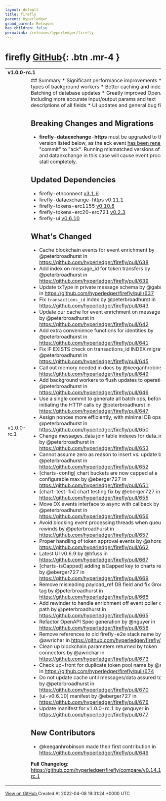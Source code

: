 ```yaml
---
layout: default
title: firefly
parent: Hyperledger
grand_parent: Releases
has_children: false
permalink: /releases/hyperledger/firefly
---
```


# firefly <span class="fs-3 right-align">[GitHub](https://github.com/hyperledger/firefly){: .btn .mr-4 }</span>


<div>
    <table>
        <tr>
            <td colspan="2">
                <b>
                    v1.0.0-rc.1
                </b>
            </td>
        </tr>
        <tr>
            <td>
                <span class="chip">
                    v1.0.0-rc.1
                </span>
            </td>
            <td>
                ## Summary
* Significant performance improvements
  * More types of background workers
  * Better caching and indexing
  * Batching of database updates
* Greatly improved OpenAPI spec, including more accurate input/output params and text descriptions of all fields
* UI updates and general bug fixes

## Breaking Changes and Migrations
* **firefly-dataexchange-https** must be upgraded to the version listed below, as the ack event [has been renamed](https://github.com/hyperledger/firefly/pull/656) from "commit" to "ack". Running mismatched versions of FireFly and dataexchange in this case will cause event processing to stall completely.

## Updated Dependencies
* firefly-ethconnect [v3.1.6](https://github.com/hyperledger/firefly-ethconnect/releases/tag/v3.1.6)
* firefly-dataexchange-https [v0.11.1](https://github.com/hyperledger/firefly-dataexchange-https/releases/tag/v0.11.1)
* firefly-tokens-erc1155 [v0.10.8](https://github.com/hyperledger/firefly-tokens-erc1155/releases/tag/v0.10.8)
* firefly-tokens-erc20-erc721 [v0.2.3](https://github.com/hyperledger/firefly-tokens-erc20-erc721/releases/tag/v0.2.3)
* firefly-ui [v0.6.10](https://github.com/hyperledger/firefly-ui/releases/tag/v0.6.10)

## What's Changed
* Cache blockchain events for event enrichment by @peterbroadhurst in https://github.com/hyperledger/firefly/pull/638
* Add index on message_id for token transfers by @peterbroadhurst in https://github.com/hyperledger/firefly/pull/639
* Update txType in private message schema by @gabriel-indik in https://github.com/hyperledger/firefly/pull/637
* Fix `transactions_id` index by @peterbroadhurst in https://github.com/hyperledger/firefly/pull/643
* Update our cache for event enrichment on message confirm by @peterbroadhurst in https://github.com/hyperledger/firefly/pull/642
* Add extra convenience functions for identities by @peterbroadhurst in https://github.com/hyperledger/firefly/pull/641
* Fix IF EXISTS check on transactions_id INDEX migration by @peterbroadhurst in https://github.com/hyperledger/firefly/pull/645
* Call out memory needed in docs by @keeganhrobinson in https://github.com/hyperledger/firefly/pull/649
* Add background workers to flush updates to operations by @peterbroadhurst in https://github.com/hyperledger/firefly/pull/646
* Use a single commit to generate all batch ops, before initiating the HTTP calls by @peterbroadhurst in https://github.com/hyperledger/firefly/pull/647
* Assign nonces more efficiently, with minimal DB ops by @peterbroadhurst in https://github.com/hyperledger/firefly/pull/650
* Change messages_data join table indexes for data_id lookup by @peterbroadhurst in https://github.com/hyperledger/firefly/pull/653
* Cannot assume zero as reason to insert vs. update by @peterbroadhurst in https://github.com/hyperledger/firefly/pull/652
* [charts-config] chart buckets are now capped at a configurable max by @eberger727 in https://github.com/hyperledger/firefly/pull/651
* [chart-test-fix] chart testing fix by @eberger727 in https://github.com/hyperledger/firefly/pull/655
* Move DX events interface to async with callback by @peterbroadhurst in https://github.com/hyperledger/firefly/pull/656
* Avoid blocking event processing threads when queuing rewinds by @peterbroadhurst in https://github.com/hyperledger/firefly/pull/657
* Proper handling of token approval events by @shorsher in https://github.com/hyperledger/firefly/pull/662
* Latest UI v0.6.9 by @hfuss in https://github.com/hyperledger/firefly/pull/667
* [charts-isCapped] adding isCapped key to charts response by @eberger727 in https://github.com/hyperledger/firefly/pull/669
* Remove misleading payload_ref DB field and fix Group JSON tag by @peterbroadhurst in https://github.com/hyperledger/firefly/pull/666
* Add rewinder to handle enrichment off event poller critical path by @peterbroadhurst in https://github.com/hyperledger/firefly/pull/665
* Refactor OpenAPI Spec generation by @nguyer in https://github.com/hyperledger/firefly/pull/658
* Remove references to old firefly-e2e stack name by @awrichar in https://github.com/hyperledger/firefly/pull/671
* Clean up blockchain parameters returned by token connectors by @awrichar in https://github.com/hyperledger/firefly/pull/673
* Check up-front for duplicate token pool name by @awrichar in https://github.com/hyperledger/firefly/pull/674
* Do not update cache until messages/data assured to be in DB by @peterbroadhurst in https://github.com/hyperledger/firefly/pull/670
* [ui-v0.6.10] manifest by @eberger727 in https://github.com/hyperledger/firefly/pull/676
* Update manifest for v1.0.0-rc.1 by @nguyer in https://github.com/hyperledger/firefly/pull/677

## New Contributors
* @keeganhrobinson made their first contribution in https://github.com/hyperledger/firefly/pull/649

**Full Changelog**: https://github.com/hyperledger/firefly/compare/v0.14.1...v1.0.0-rc.1
            </td>
        </tr>
    </table>
    <a href="https://github.com/hyperledger/firefly/releases/tag/v1.0.0-rc.1" class=".btn">
        View on GitHub
    </a>
    <span class="right-align">
        Created At 2022-04-08 19:31:24 +0000 UTC
    </span>
</div>


